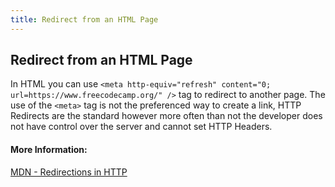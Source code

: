 ```yaml
---
title: Redirect from an HTML Page
---
```

## Redirect from an HTML Page

In HTML you can use `<meta http-equiv="refresh" content="0; url=https://www.freecodecamp.org/" />` tag to redirect to another page. The use of the `<meta>` tag is not the preferenced way to create a link, HTTP Redirects are the standard however more often than not the developer does not have control over the server and cannot set HTTP Headers.

#### More Information:
[MDN - Redirections in HTTP](https://developer.mozilla.org/en-US/docs/Web/HTTP/Redirections)
